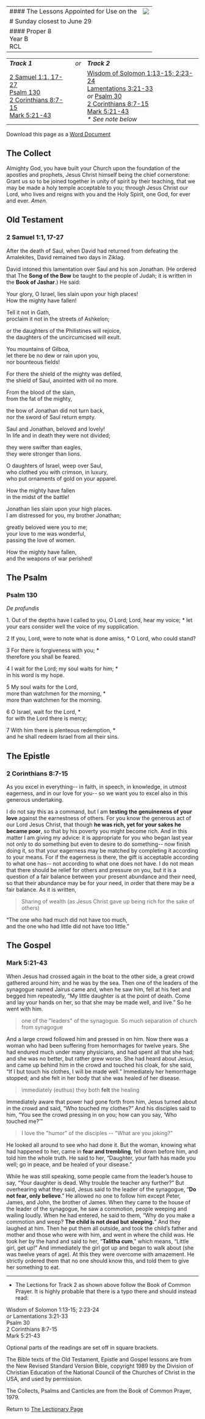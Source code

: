 
|                                           |                                                       |
| ----------------------------------------- | ----------------------------------------------------- |
| #### The Lessons Appointed for Use on the | ![](https://www.lectionarypage.net/Art/Newshield.gif) |
| # Sunday closest to June 29               |                                                       |
| #### Proper 8  <br>Year B  <br>RCL        |                                                       |

|                                                                                                                                                                                                                                                                                                                                                                                         |      |                                                                                                                                                                                                                                                                                                                                                                                                                                                                                                                                        |
| --------------------------------------------------------------------------------------------------------------------------------------------------------------------------------------------------------------------------------------------------------------------------------------------------------------------------------------------------------------------------------------- | ---- | -------------------------------------------------------------------------------------------------------------------------------------------------------------------------------------------------------------------------------------------------------------------------------------------------------------------------------------------------------------------------------------------------------------------------------------------------------------------------------------------------------------------------------------- |
| **_Track 1_**                                                                                                                                                                                                                                                                                                                                                                           | _or_ | **_Track 2_**                                                                                                                                                                                                                                                                                                                                                                                                                                                                                                                          |
| [2 Samuel 1:1, 17-27  <br>](https://www.lectionarypage.net/YearB_RCL/Pentecost/BProp8_RCL.html#ot1)[Psalm 130  <br>](https://www.lectionarypage.net/YearB_RCL/Pentecost/BProp8_RCL.html#ps1)[2 Corinthians 8:7-15  <br>](https://www.lectionarypage.net/YearB_RCL/Pentecost/BProp8_RCL.html#nt1)[Mark 5:21-43](https://www.lectionarypage.net/YearB_RCL/Pentecost/BProp8_RCL.html#gsp1) |      | [Wisdom of Solomon 1:13-15; 2:23-24  <br>](https://www.lectionarypage.net/YearB_RCL/Pentecost/BProp8_RCL.html#ot2)[Lamentations 3:21-33  <br>](https://www.lectionarypage.net/YearB_RCL/Pentecost/BProp8_RCL.html#ps2)_or_ [Psalm 30](https://www.lectionarypage.net/YearB_RCL/Pentecost/BProp8_RCL.html#ps3)  <br>[2 Corinthians 8:7-15  <br>](https://www.lectionarypage.net/YearB_RCL/Pentecost/BProp8_RCL.html#nt1)[Mark 5:21-43](https://www.lectionarypage.net/YearB_RCL/Pentecost/BProp8_RCL.html#gsp1)  <br>_* See note below_ |
Download this page as a [Word Document](https://www.lectionarypage.net/YearB_RCL/Pentecost/BProp8_RCL.docx)

## The Collect

Almighty God, you have built your Church upon the foundation of the apostles and prophets, Jesus Christ himself being the chief cornerstone: Grant us so to be joined together in unity of spirit by their teaching, that we may be made a holy temple acceptable to you; through Jesus Christ our Lord, who lives and reigns with you and the Holy Spirit, one God, for ever and ever. _Amen._

## Old Testament

### 2 Samuel 1:1, 17-27

After the death of Saul, when David had returned from defeating the Amalekites, David remained two days in Ziklag.

David intoned this lamentation over Saul and his son Jonathan. (He ordered that The **Song of the Bow** be taught to the people of Judah; it is written in the **Book of Jashar**.) He said:

Your glory, O Israel, lies slain upon your high places!  
How the mighty have fallen!

Tell it not in Gath,  
proclaim it not in the streets of Ashkelon;

or the daughters of the Philistines will rejoice,  
the daughters of the uncircumcised will exult.

You mountains of Gilboa,  
let there be no dew or rain upon you,  
nor bounteous fields!

For there the shield of the mighty was defiled,  
the shield of Saul, anointed with oil no more.

From the blood of the slain,  
from the fat of the mighty,

the bow of Jonathan did not turn back,  
nor the sword of Saul return empty.

Saul and Jonathan, beloved and lovely!  
In life and in death they were not divided;

they were swifter than eagles,  
they were stronger than lions.

O daughters of Israel, weep over Saul,  
who clothed you with crimson, in luxury,  
who put ornaments of gold on your apparel.

How the mighty have fallen  
in the midst of the battle!

Jonathan lies slain upon your high places.  
I am distressed for you, my brother Jonathan;

greatly beloved were you to me;  
your love to me was wonderful,  
passing the love of women.

How the mighty have fallen,  
and the weapons of war perished!

## The Psalm

### Psalm 130

*De profundis*

1. Out of the depths have I called to you, O Lord; 
Lord, hear my voice; * 
let your ears consider well the voice of my supplication.

2 If you, Lord, were to note what is done amiss, *
O Lord, who could stand?

3 For there is forgiveness with you; *  
therefore you shall be feared.

4 I wait for the Lord; my soul waits for him; *  
in his word is my hope.

5 My soul waits for the Lord,  
more than watchmen for the morning, *  
more than watchmen for the morning.

6 O Israel, wait for the Lord, *  
for with the Lord there is mercy;

7 With him there is plenteous redemption, *  
and he shall redeem Israel from all their sins.

## The Epistle

### 2 Corinthians 8:7-15

As you excel in everything-- in faith, in speech, in knowledge, in utmost eagerness, and in our love for you-- so we want you to excel also in this generous undertaking.

I do not say this as a command, but I am **testing the genuineness of your love** against the earnestness of others. For you know the generous act of our Lord Jesus Christ, that though **he was rich, yet for your sakes he became poor**, so that by his poverty you might become rich. And in this matter I am giving my advice: it is appropriate for you who began last year not only to do something but even to desire to do something-- now finish doing it, so that your eagerness may be matched by completing it according to your means. For if the eagerness is there, the gift is acceptable according to what one has-- not according to what one does not have. I do not mean that there should be relief for others and pressure on you, but it is a question of a fair balance between your present abundance and their need, so that their abundance may be for your need, in order that there may be a fair balance. As it is written,

> Sharing of wealth (as Jesus Christ gave up being rich for the sake of others)

“The one who had much did not have too much,  
and the one who had little did not have too little.”

## The Gospel

### Mark 5:21-43

When Jesus had crossed again in the boat to the other side, a great crowd gathered around him; and he was by the sea. Then one of the leaders of the synagogue named Jairus came and, when he saw him, fell at his feet and begged him repeatedly, “My little daughter is at the point of death. Come and lay your hands on her, so that she may be made well, and live.” So he went with him.

> one of the "leaders" of the synagogue. So much separation of church from synagogue

And a large crowd followed him and pressed in on him. Now there was a woman who had been suffering from hemorrhages for twelve years. She had endured much under many physicians, and had spent all that she had; and she was no better, but rather grew worse. She had heard about Jesus, and came up behind him in the crowd and touched his cloak, for she said, “If I but touch his clothes, I will be made well.” Immediately her hemorrhage stopped; and she felt in her body that she was healed of her disease. 

> immediately (euthus) they both **felt** the healing

Immediately aware that power had gone forth from him, Jesus turned about in the crowd and said, “Who touched my clothes?” And his disciples said to him, “You see the crowd pressing in on you; how can you say, ‘Who touched me?’” 

> I love the "humor" of the disciples -- "What are you joking?"

He looked all around to see who had done it. But the woman, knowing what had happened to her, came in **fear and trembling**, fell down before him, and told him the whole truth. He said to her, “Daughter, your faith has made you well; go in peace, and be healed of your disease.”

While he was still speaking, some people came from the leader’s house to say, “Your daughter is dead. Why trouble the teacher any further?” But overhearing what they said, Jesus said to the leader of the synagogue, “**Do not fear, only believe**.” He allowed no one to follow him except Peter, James, and John, the brother of James. When they came to the house of the leader of the synagogue, he saw a commotion, people weeping and wailing loudly. When he had entered, he said to them, “Why do you make a commotion and weep? **The child is not dead but sleeping.**” And they laughed at him. Then he put them all outside, and took the child’s father and mother and those who were with him, and went in where the child was. He took her by the hand and said to her, “**Talitha cum**,” which means, “Little girl, get up!” And immediately the girl got up and began to walk about (she was twelve years of age). At this they were overcome with amazement. He strictly ordered them that no one should know this, and told them to give her something to eat.

  
_____________________  

* The Lections for Track 2 as shown above follow the Book of Common Prayer. It is highly probable that there is a typo there and should instead read:

Wisdom of Solomon 1:13-15; 2:23-24  
_or_ Lamentations 3:21-33  
Psalm 30  
2 Corinthians 8:7-15  
Mark 5:21-43

Optional parts of the readings are set off in square brackets.

The Bible texts of the Old Testament, Epistle and Gospel lessons are from the New Revised Standard Version Bible, copyright 1989 by the Division of Christian Education of the National Council of the Churches of Christ in the USA, and used by permission.

The Collects, Psalms and Canticles are from the Book of Common Prayer, 1979.

Return to [The Lectionary Page](http://lectionarypage.net/)